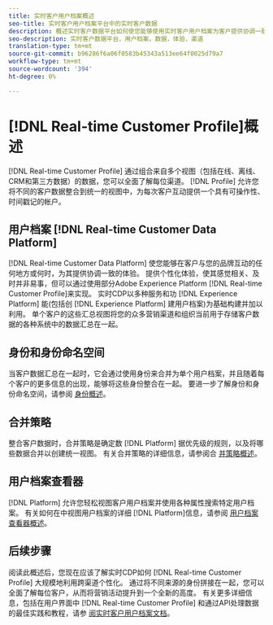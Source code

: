 ```yaml
---
title: 实时客户用户档案概述
seo-title: 实时客户用户档案平台中的实时客户数据
description: 概述实时客户数据平台如何使您能够使用实时客户用户档案为客户提供协调一致的相关体验。
seo-description: 实时客户数据平台，用户档案，数据，体验，渠道
translation-type: tm+mt
source-git-commit: b96286f6a06f0583b45343a513ee64f0025d79a7
workflow-type: tm+mt
source-wordcount: '394'
ht-degree: 0%

---
```



# [!DNL Real-time Customer Profile]概述

[!DNL Real-time Customer Profile] 通过组合来自多个视图（包括在线、离线、CRM和第三方数据）的数据，您可以全面了解每位渠道。 [!DNL Profile] 允许您将不同的客户数据整合到统一的视图中，为每次客户互动提供一个具有可操作性、时间戳记的帐户。

## 用户档案 [!DNL Real-time Customer Data Platform]

[!DNL Real-time Customer Data Platform] 使您能够在客户与您的品牌互动的任何地方或何时，为其提供协调一致的体验。 提供个性化体验，使其感觉相关、及时并非易事，但可以通过使用部分Adobe Experience Platform [!DNL Real-time Customer Profile]来实现。 实时CDP以多种服务和功 [!DNL Experience Platform] 能(包括创 [!DNL Experience Platform] 建用户档案)为基础构建并加以利用。 单个客户的这些汇总视图将您的众多营销渠道和组织当前用于存储客户数据的各种系统中的数据汇总在一起。

## 身份和身份命名空间

当客户数据汇总在一起时，它会通过使用身份来合并为单个用户档案，并且随着每个客户的更多信息的出现，能够将这些身份整合在一起。 要进一步了解身份和身份命名空间，请参阅 [身份概述](/help/rtcdp/profile/identities-overview.md)。

## 合并策略

整合客户数据时，合并策略是确定数 [!DNL Platform] 据优先级的规则，以及将哪些数据合并以创建统一视图。 有关合并策略的详细信息，请参阅合 [并策略概述](/help/rtcdp/profile/merge-policies.md)。

## 用户档案查看器

[!DNL Platform] 允许您轻松视图客户用户档案并使用各种属性搜索特定用户档案。 有关如何在中视图用户档案的详细 [!DNL Platform]信息，请参阅 [用户档案查看器概述](/help/rtcdp/profile/profile-viewer.md)。

## 后续步骤

阅读此概述后，您现在应该了解实时CDP如何 [!DNL Real-time Customer Profile] 大规模地利用跨渠道个性化。 通过将不同来源的身份拼接在一起，您可以全面了解每位客户，从而将营销活动提升到一个全新的高度。 有关更多详细信息，包括在用户界面中 [!DNL Real-time Customer Profile] 和通过API处理数据的最佳实践和教程，请参 [阅实时客户用户档案文档](../../profile/home.md)。